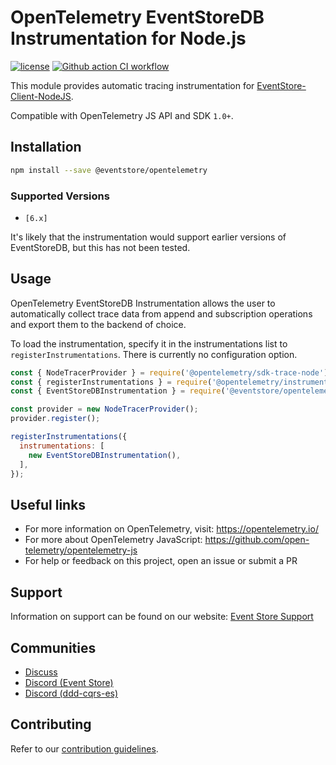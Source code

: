 # OpenTelemetry EventStoreDB Instrumentation for Node.js

[![license][license-badge]][license-badge-url]
[![Github action CI workflow][ci-badge]][ci-badge-url]

This module provides automatic tracing instrumentation for [EventStore-Client-NodeJS].

Compatible with OpenTelemetry JS API and SDK `1.0+`.

## Installation

```bash
npm install --save @eventstore/opentelemetry
```

### Supported Versions

- `[6.x]`

It's likely that the instrumentation would support earlier versions of EventStoreDB, but this has not been tested.

## Usage

OpenTelemetry EventStoreDB Instrumentation allows the user to automatically collect trace data from append and subscription operations and export them to the backend of choice.

To load the instrumentation, specify it in the instrumentations list to `registerInstrumentations`. There is currently no configuration option.

```javascript
const { NodeTracerProvider } = require('@opentelemetry/sdk-trace-node');
const { registerInstrumentations } = require('@opentelemetry/instrumentation');
const { EventStoreDBInstrumentation } = require('@eventstore/opentelemetry');

const provider = new NodeTracerProvider();
provider.register();

registerInstrumentations({
  instrumentations: [
    new EventStoreDBInstrumentation(),
  ],
});
```

## Useful links

- For more information on OpenTelemetry, visit: <https://opentelemetry.io/>
- For more about OpenTelemetry JavaScript: <https://github.com/open-telemetry/opentelemetry-js>
- For help or feedback on this project, open an issue or submit a PR


## Support

Information on support can be found on our website: [Event Store Support]

## Communities

- [Discuss]
- [Discord (Event Store)][discord-event-store]
- [Discord (ddd-cqrs-es)][Discord-ddd-cqrs-es]

## Contributing

Refer to our [contribution guidelines][contributing-guidelines].

[event store support]: https://eventstore.com/support/
[discuss]: https://discuss.eventstore.com/
[discord-event-store]: https://discord.gg/Phn9pmCw3t
[Discord-ddd-cqrs-es]: https://discord.com/invite/sEZGSHNNbH
[contributing-guidelines]: https://github.com/prisma/prisma/blob/main/CONTRIBUTING.md
[license-badge]: https://img.shields.io/npm/l/@eventstore/db-client.svg
[license-badge-url]: https://github.com/EventStore/EventStore-Client-NodeJS/blob/master/LICENSE
[ci-badge-url]: https://github.com/EventStore/EventStore-Client-NodeJS/actions
[EventStore-Client-NodeJS]: https://github.com/EventStore/EventStore-Client-NodeJS
[ci-badge]: https://github.com/EventStore/EventStore-Client-NodeJS/workflows/CI/badge.svg?branch=master
[ci-badge-url]: https://github.com/EventStore/EventStore-Client-NodeJS/actions